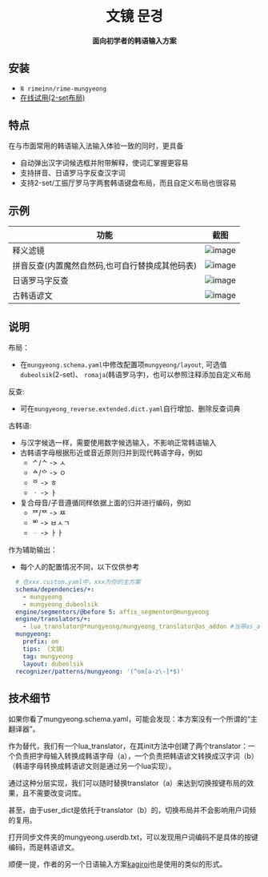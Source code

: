 <h1 align="center">文镜 문경</h1>
<h4 align="center">面向初学者的韩语输入方案</h4>

## 安装
- `℞ rimeinn/rime-mungyeong`
-  [在线试用(2-set布局)](https://my-rime.vercel.app/?plum=rimeinn/rime-mungyeong:mungyeong,mungyeong_reverse,mungyeong_dubeolsik)

## 特点
在与市面常用的韩语输入法输入体验一致的同时，更具备
- 自动弹出汉字词候选框并附带解释，使词汇掌握更容易
- 支持拼音、日语罗马字反查汉字词
- 支持2-set/工振厅罗马字两套韩语键盘布局，而且自定义布局也很容易

## 示例
| 功能  | 截图|
|--------|--------|
| 释义滤镜   |![image](https://github.com/user-attachments/assets/56923752-37dc-4275-92be-a264448111ff)|
| 拼音反查(内置魔然自然码,也可自行替换成其他码表)  | ![image](https://github.com/user-attachments/assets/3b81bcf4-abf7-45fc-8546-92cc77262a9b)|
| 日语罗马字反查|![image](https://github.com/user-attachments/assets/6d0e27e8-2917-466b-a715-47721558e664)|
| 古韩语谚文| ![image](https://github.com/user-attachments/assets/88bdacdf-3c2e-4a91-b105-f007cc2c9b9b)

## 说明
布局：
- 在`mungyeong.schema.yaml`中修改配置项`mungyeong/layout`, 可选值 `dubeolsik`(2-set)、 `romaja`(韩语罗马字)，也可以参照注释添加自定义布局

反查:
- 可在`mungyeong_reverse.extended.dict.yaml`自行增加、删除反查词典

古韩语:
- 与汉字候选一样，需要使用数字候选输入，不影响正常韩语输入
- 古韩语字母根据形近或音近原则归并到现代韩语字母，例如
  - ᄼ/ᄾ -> ㅅ
  - ᅀ/ᅌ -> ㅇ
  - ᅙ -> ㅎ
  - ㆍ -> ㅏ
- 复合母音/子音遵循同样依据上面的归并进行编码，例如
  - ᅏ/ᅑ -> ㅉ
  - ᄢ -> ㅂㅅㄱ
  - ᆢ -> ㅏㅏ

作为辅助输出：
- 每个人的配置情况不同，以下仅供参考
```yaml
  # 在xxx.custom.yaml中，xxx为你的主方案
  schema/dependencies/+:
    - mungyeong
    - mungyeong_dubeolsik
  engine/segmentors/@before 5: affix_segmentor@mungyeong
  engine/translators/+:
    - lua_translator@*mungyeong/mungyeong_translator@as_addon #当带as_addon时，会将hangul作为第一个候选输出
  mungyeong:
    prefix: om
    tips: 〔文镜〕
    tag: mungyeong
    layout: dubeolsik
  recognizer/patterns/mungyeong: '(^om[a-z\-]*$)'
```

## 技术细节

如果你看了mungyeong.schema.yaml，可能会发现：本方案没有一个所谓的“主翻译器”。

作为替代，我们有一个lua_translator，在其init方法中创建了两个translator：一个负责把字母输入转换成韩语字母（a），一个负责把韩语谚文转换成汉字词（b）（韩语字母转换成韩语谚文则是通过另一个lua实现）。

通过这种分层实现，我们可以随时替换translator（a）来达到切换按键布局的效果，且不需要改变词库。

甚至，由于user_dict是依托于translator（b）的，切换布局并不会影响用户词频的复用。

打开同步文件夹的mungyeong.userdb.txt，可以发现用户词编码不是具体的按键编码，而是韩语谚文。

顺便一提，作者的另一个日语输入方案[kagiroi](https://github.com/rimeinn/rime-kagiroi)也是使用的类似的形式。

